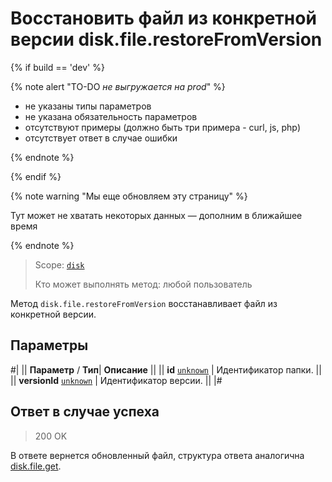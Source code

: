 # Восстановить файл из конкретной версии disk.file.restoreFromVersion

{% if build == 'dev' %}

{% note alert "TO-DO _не выгружается на prod_" %}

- не указаны типы параметров
- не указана обязательность параметров
- отсутствуют примеры (должно быть три примера - curl, js, php)
- отсутствует ответ в случае ошибки

{% endnote %}

{% endif %}

{% note warning "Мы еще обновляем эту страницу" %}

Тут может не хватать некоторых данных — дополним в ближайшее время

{% endnote %}

> Scope: [`disk`](../../scopes/permissions.md)
>
> Кто может выполнять метод: любой пользователь

Метод `disk.file.restoreFromVersion` восстанавливает файл из конкретной версии.

## Параметры

#|
||  **Параметр** / **Тип**| **Описание** ||
|| **id**
[`unknown`](../../data-types.md) | Идентификатор папки. ||
|| **versionId**
[`unknown`](../../data-types.md) | Идентификатор версии. ||
|#

## Ответ в случае успеха

> 200 OK

В ответе вернется обновленный файл, структура ответа аналогична [disk.file.get](./disk-file-get.md).